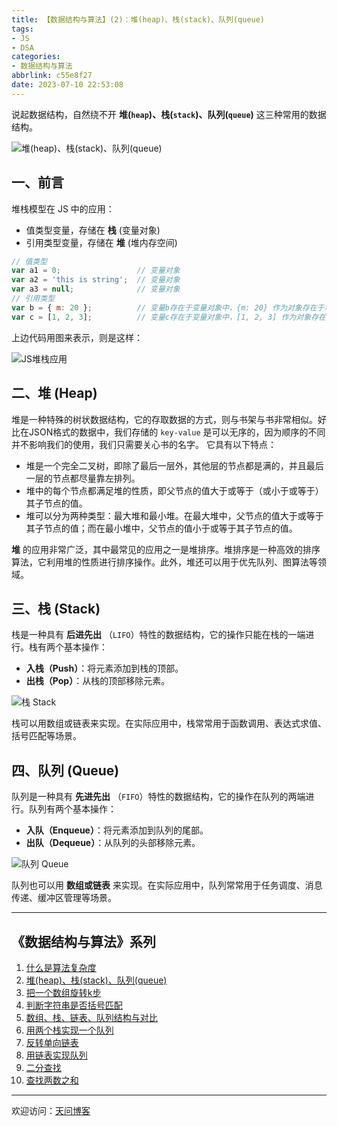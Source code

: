 ```yaml
---
title: 【数据结构与算法】(2)：堆(heap)、栈(stack)、队列(queue)
tags:
- JS
- DSA
categories:
- 数据结构与算法
abbrlink: c55e8f27
date: 2023-07-10 22:53:08
---
```


说起数据结构，自然绕不开 **堆(`heap`)、栈(`stack`)、队列(`queue`)** 这三种常用的数据结构。

![堆(heap)、栈(stack)、队列(queue)](https://tiven.cn/static/img/img-dsa-01-6Q5tuJKvFrD-nx9eIVizq.jpg)

<!-- more -->

## 一、前言

堆栈模型在 JS 中的应用：

* 值类型变量，存储在 **栈** (变量对象)
* 引用类型变量，存储在 **堆** (堆内存空间)

```js
// 值类型
var a1 = 0;                 // 变量对象
var a2 = 'this is string';  // 变量对象
var a3 = null;              // 变量对象
// 引用类型
var b = { m: 20 };          // 变量b存在于变量对象中，{m: 20} 作为对象存在于堆内存中
var c = [1, 2, 3];          // 变量c存在于变量对象中，[1, 2, 3] 作为对象存在于堆内存中
```

上边代码用图来表示，则是这样：

![JS堆栈应用](https://tiven.cn/static/img/heap-01-B6BEOZ6enQ2EQo8l3JbiL.jpg)

## 二、堆 (Heap)

堆是一种特殊的树状数据结构，它的存取数据的方式，则与书架与书非常相似。好比在JSON格式的数据中，我们存储的 `key-value` 是可以无序的，因为顺序的不同并不影响我们的使用，我们只需要关心书的名字。
它具有以下特点：

* 堆是一个完全二叉树，即除了最后一层外，其他层的节点都是满的，并且最后一层的节点都尽量靠左排列。
* 堆中的每个节点都满足堆的性质，即父节点的值大于或等于（或小于或等于）其子节点的值。
* 堆可以分为两种类型：最大堆和最小堆。在最大堆中，父节点的值大于或等于其子节点的值；而在最小堆中，父节点的值小于或等于其子节点的值。

**堆** 的应用非常广泛，其中最常见的应用之一是堆排序。堆排序是一种高效的排序算法，它利用堆的性质进行排序操作。此外，堆还可以用于优先队列、图算法等领域。

## 三、栈 (Stack)

栈是一种具有 **后进先出** （`LIFO`）特性的数据结构，它的操作只能在栈的一端进行。栈有两个基本操作：

* **入栈（Push）**：将元素添加到栈的顶部。
* **出栈（Pop）**：从栈的顶部移除元素。

![栈 Stack](https://tiven.cn/static/img/img-stack-01-GLDwcEryPpxDIBuwRyGl9.jpg)

栈可以用数组或链表来实现。在实际应用中，栈常常用于函数调用、表达式求值、括号匹配等场景。

## 四、队列 (Queue)

队列是一种具有 **先进先出** （`FIFO`）特性的数据结构，它的操作在队列的两端进行。队列有两个基本操作：

* **入队（Enqueue）**：将元素添加到队列的尾部。
* **出队（Dequeue）**：从队列的头部移除元素。

![队列 Queue](https://tiven.cn/static/img/img-queue-01-iSLkXxp8Bahoz3a9efhQD.jpg)

队列也可以用 **数组或链表** 来实现。在实际应用中，队列常常用于任务调度、消息传递、缓冲区管理等场景。

-----
## 《数据结构与算法》系列

1. [什么是算法复杂度](https://tiven.cn/p/b9063113/ '什么是算法复杂度')
2. [堆(heap)、栈(stack)、队列(queue)](https://tiven.cn/p/c55e8f27/ '堆(heap)、栈(stack)、队列(queue)')
3. [把一个数组旋转k步](https://tiven.cn/p/12d6f2da/ '把一个数组旋转k步')
4. [判断字符串是否括号匹配](https://tiven.cn/p/df874343/ '判断字符串是否括号匹配')
5. [数组、栈、链表、队列结构与对比](https://tiven.cn/p/80e3121a/ '数组、栈、链表、队列结构与对比')
6. [用两个栈实现一个队列](https://tiven.cn/p/bf65fdf9/ '用两个栈实现一个队列')
7. [反转单向链表](https://tiven.cn/p/fc060cbe/ '反转单向链表')
8. [用链表实现队列](https://tiven.cn/p/a0867d06/ '用链表实现队列')
9. [二分查找](https://tiven.cn/p/5aae9ba7/ '二分查找')
10. [查找两数之和](https://tiven.cn/p/4d88c947/ '查找两数之和')


---

欢迎访问：[天问博客](https://tiven.cn/p/c55e8f27/ "天问博客-专注于大前端技术")


